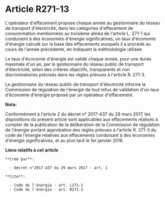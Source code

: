# Article R271-13

L'opérateur d'effacement propose chaque année au gestionnaire du réseau de transport d'électricité, dans les catégories
d'effacement de consommation mentionnées au troisième alinéa de l'article L. 271-1 qui conduisent à des économies d'énergie
significatives, un taux d'économie d'énergie calculé sur la base des effacements auxquels il a procédé au cours de l'année
précédente, en indiquant la méthodologie utilisée. 

Le taux d'économie d'énergie est validé chaque année, pour une durée maximale d'un an, par le gestionnaire du réseau public
de transport d'électricité, selon des critères objectifs, transparents et non discriminatoires précisés dans les règles
prévues à l'article R. 271-3. 

Le gestionnaire du réseau public de transport d'électricité informe la Commission de régulation de l'énergie de tout refus de
validation d'un taux d'économie d'énergie proposé par un opérateur d'effacement.

**Nota:**

Conformément à l'article 2 du décret n° 2017-437 du 29 mars 2017, les dispositions du présent article sont applicables aux
effacements réalisés à compter de la publication de la délibération de la Commission de régulation de l'énergie portant
approbation des règles prévues à l'article R. 271-3 du code de l'énergie relatives aux effacements conduisant à des économies
d'énergie significatives, et au plus tard le 1er janvier 2018.

**Liens relatifs à cet article**

	**Créé par**:

	  - Décret n°2017-437 du 29 mars 2017 - art. 1

	**Cite**:

	  - Code de l'énergie - art. L271-1
	  - Code de l'énergie - art. R271-3
